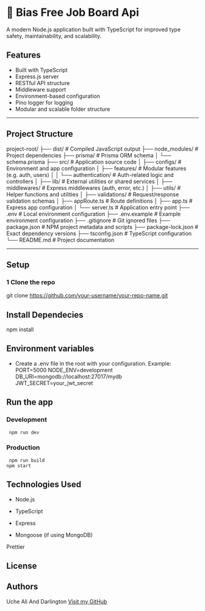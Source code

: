 # 🚀 Bias Free Job Board  Api

A modern Node.js application built with TypeScript for improved type safety, maintainability, and scalability.

##  Features

-  Built with TypeScript
-  Express.js server
-  RESTful API structure
-  Middleware support
-  Environment-based configuration
-  Pino logger for logging
-  Modular and scalable folder structure

---

##  Project Structure

project-root/
├── dist/ # Compiled JavaScript output
├── node_modules/ # Project dependencies
├── prisma/ # Prisma ORM schema
│ └── schema.prisma
├── src/ # Application source code
│ ├── configs/ # Environment and app configuration
│ ├── features/ # Modular features (e.g. auth, users)
│ │ └── authentication/ # Auth-related logic and controllers
│ ├── lib/ # External utilities or shared services
│ ├── middlewares/ # Express middlewares (auth, error, etc.)
│ ├── utils/ # Helper functions and utilities
│ ├── validations/ # Request/response validation schemas
│ ├── appRoute.ts # Route definitions
│ ├── app.ts # Express app configuration
│ └── server.ts # Application entry point
├── .env # Local environment configuration
├── .env.example # Example environment configuration
├── .gitignore # Git ignored files
├── package.json # NPM project metadata and scripts
├── package-lock.json # Exact dependency versions
├── tsconfig.json # TypeScript configuration
└── README.md # Project documentation

---



##  Setup

### 1 Clone the repo

git clone https://github.com/your-username/your-repo-name.git



## Install Dependecies 
npm install

## Environment variables
- Create a .env file in the root with your configuration. Example:
PORT=5000
NODE_ENV=development
DB_URI=mongodb://localhost:27017/mydb
JWT_SECRET=your_jwt_secret


 ## Run the app
   ### Development
     npm run dev

   ### Production
     npm run build
    npm start

## Technologies Used
- Node.js

- TypeScript

- Express

- Mongoose (if using MongoDB)



Prettier

## License


 ## Authors
  Uche Ali And Darlington
  [Visit my GitHub](https://github.com/solowiseCv)


